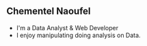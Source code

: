 ## Chementel Naoufel
- I'm a Data Analyst & Web Developer 
- I enjoy manipulating doing analysis on Data.

